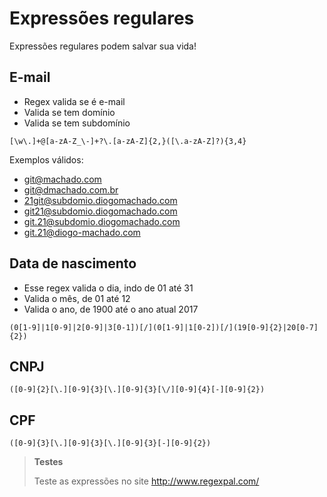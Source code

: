 # Expressões regulares
Expressões regulares podem salvar sua vida!

## E-mail
- Regex valida se é e-mail
- Valida se tem domínio
- Valida se tem subdomínio

```
[\w\.]+@[a-zA-Z_\-]+?\.[a-zA-Z]{2,}([\.a-zA-Z]?){3,4}
```

Exemplos válidos:
- git@machado.com
- git@dmachado.com.br
- 21git@subdomio.diogomachado.com
- git21@subdomio.diogomachado.com
- git.21@subdomio.diogomachado.com
- git.21@diogo-machado.com

## Data de nascimento
- Esse regex valida o dia, indo de 01 até 31
- Valida o mês, de 01 até 12
- Valida o ano, de 1900 até o ano atual 2017


```
(0[1-9]|1[0-9]|2[0-9]|3[0-1])[/](0[1-9]|1[0-2])[/](19[0-9]{2}|20[0-7]{2})
```

## CNPJ
```
([0-9]{2}[\.][0-9]{3}[\.][0-9]{3}[\/][0-9]{4}[-][0-9]{2})
```

## CPF

```
([0-9]{3}[\.][0-9]{3}[\.][0-9]{3}[-][0-9]{2})
```

> **Testes**
>
> Teste as expressões no site http://www.regexpal.com/
